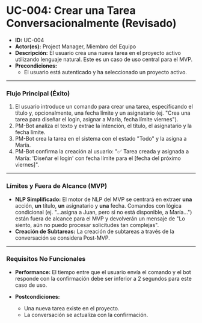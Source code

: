 # UC-004: Crear una Tarea Conversacionalmente (Revisado)

- **ID:** UC-004
- **Actor(es):** Project Manager, Miembro del Equipo
- **Descripción:** El usuario crea una nueva tarea en el proyecto activo utilizando lenguaje natural. Este es un caso de uso central para el MVP.
- **Precondiciones:**
    - El usuario está autenticado y ha seleccionado un proyecto activo.

---

### Flujo Principal (Éxito)

1.  El usuario introduce un comando para crear una tarea, especificando el título y, opcionalmente, una fecha límite y un asignatario (ej. "Crea una tarea para diseñar el login, asignar a María, fecha límite viernes").
2.  PM-Bot analiza el texto y extrae la intención, el título, el asignatario y la fecha límite.
3.  PM-Bot crea la tarea en el sistema con el estado "Todo" y la asigna a María.
4.  PM-Bot confirma la creación al usuario: "✅ Tarea creada y asignada a María: 'Diseñar el login' con fecha límite para el [fecha del próximo viernes]".

---

### Límites y Fuera de Alcance (MVP)

- **NLP Simplificado:** El motor de NLP del MVP se centrará en extraer **una** acción, **un** título, **un** asignatario y **una** fecha. Comandos con lógica condicional (ej. "...asigna a Juan, pero si no está disponible, a María...") están fuera de alcance para el MVP y devolverán un mensaje de "Lo siento, aún no puedo procesar solicitudes tan complejas".
- **Creación de Subtareas:** La creación de subtareas a través de la conversación se considera Post-MVP.

---

### Requisitos No Funcionales

- **Performance:** El tiempo entre que el usuario envía el comando y el bot responde con la confirmación debe ser inferior a 2 segundos para este caso de uso.

- **Postcondiciones:**
    - Una nueva tarea existe en el proyecto.
    - La conversación se actualiza con la confirmación.